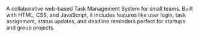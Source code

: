 A collaborative web-based Task Management System for small teams. Built with HTML, CSS, and JavaScript, it includes features like user login, task assignment, status updates, and deadline reminders perfect for startups and group projects.
